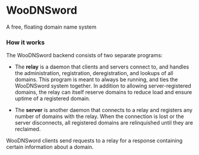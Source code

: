 # WooDNSword

A free, floating domain name system

### How it works

The WooDNSword backend consists of two separate programs:

+ The **relay** is a daemon that clients and servers connect to, and handles the
  administration, registration, deregistration, and lookups of all domains.
  This program is meant to always be running, and ties the WooDNSword system
  together. In addition to allowing server-registered domains, the relay can itself
  reserve domains to reduce load and ensure uptime of a registered domain.

+ The **server** is another daemon that connects to a relay and registers any
  number of domains with the relay. When the connection is lost or the server
  disconnects, all registered domains are relinquished until they are
  reclaimed.
 
 WooDNSword clients send requests to a relay for a response containing certain
 information about a domain.

